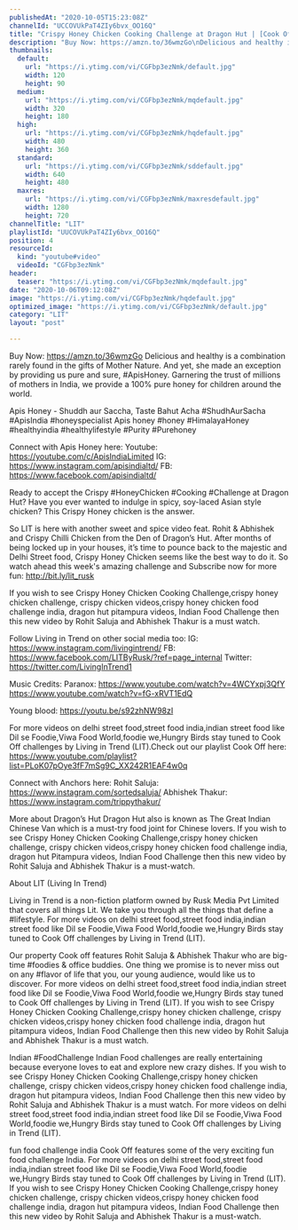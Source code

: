 ```yaml
---
publishedAt: "2020-10-05T15:23:08Z"
channelId: "UCCOVUkPaT4ZIy6bvx_OO16Q"
title: "Crispy Honey Chicken Cooking Challenge at Dragon Hut | [Cook Off#19] ​"
description: "Buy Now: https://amzn.to/36wmzGo\nDelicious and healthy is a combination rarely found in the gifts of Mother Nature. And yet, she made an exception by providing us pure and sure, #ApisHoney. Garnering the trust of millions of mothers in India, we provide a 100% pure honey for children around the world.\n\nApis Honey - Shuddh aur Saccha, Taste Bahut Acha #ShudhAurSacha #ApisIndia #honeyspecialist Apis honey #honey #HimalayaHoney #healthyindia #healthylifestyle #Purity #Purehoney \n\nConnect with Apis Honey here:\nYoutube: https://youtube.com/c/ApisIndiaLimited\nIG: https://www.instagram.com/apisindialtd/\nFB: https://www.facebook.com/apisindialtd/\n\nReady to accept the Crispy #HoneyChicken #Cooking #Challenge at Dragon Hut? Have you ever wanted to indulge in spicy, soy-laced Asian style chicken? This Crispy Honey chicken is the answer. \n\nSo LIT is here with another sweet and spice video feat. Rohit & Abhishek and Crispy Chilli Chicken from the Den of Dragon’s Hut. After months of being locked up in your houses, it’s time to pounce back to the majestic and Delhi Street food, Crispy Honey Chicken seems like the best way to do it. So watch ahead this week's amazing challenge and Subscribe now for more fun: http://bit.ly/lit_rusk\n\nIf you wish to see Crispy Honey Chicken Cooking Challenge,crispy honey chicken challenge, crispy chicken videos,crispy honey chicken food challenge india, dragon hut pitampura videos, Indian Food Challenge then this new video by Rohit Saluja and Abhishek Thakur is a must watch.\n\nFollow Living in Trend on other social media too:\nIG: https://www.instagram.com/livingintrend/\nFB: https://www.facebook.com/LITByRusk/?ref=page_internal \nTwitter: https://twitter.com/LivingInTrend1\n\n\nMusic Credits:\nParanox: https://www.youtube.com/watch?v=4WCYxpj3QfY\nhttps://www.youtube.com/watch?v=fG-xRVT1EdQ\n\nYoung blood: https://youtu.be/s92zhNW98zI\n\nFor more videos on delhi street food,street food india,indian street food like Dil se Foodie,Viwa Food World,foodie we,Hungry Birds stay tuned to Cook Off challenges by Living in Trend (LIT).Check out our playlist Cook Off here: https://www.youtube.com/playlist?list=PLoK07pOye3fF7mSg9C_XX242R1EAF4w0q\n\nConnect with Anchors here:\nRohit Saluja: https://www.instagram.com/sortedsaluja/\nAbhishek Thakur: https://www.instagram.com/trippythakur/\n\nMore about Dragon’s Hut\nDragon Hut also is known as The Great Indian Chinese Van which is a must-try food joint for Chinese lovers. If you wish to see Crispy Honey Chicken Cooking Challenge,crispy honey chicken challenge, crispy chicken videos,crispy honey chicken food challenge india, dragon hut Pitampura videos, Indian Food Challenge then this new video by Rohit Saluja and Abhishek Thakur is a must-watch.\n\nAbout LIT (Living In Trend)\n\nLiving in Trend is a non-fiction platform owned by Rusk Media Pvt Limited that covers all things Lit. We take you through all the things that define a #lifestyle. For more videos on delhi street food,street food india,indian street food like Dil se Foodie,Viwa Food World,foodie we,Hungry Birds stay tuned to Cook Off challenges by Living in Trend (LIT).\n\nOur property Cook off features Rohit Saluja & Abhishek Thakur who are big-time #foodies & office buddies. One thing we promise is to never miss out on any #flavor of life that you, our young audience, would like us to discover. For more videos on delhi street food,street food india,indian street food like Dil se Foodie,Viwa Food World,foodie we,Hungry Birds stay tuned to Cook Off challenges by Living in Trend (LIT). If you wish to see Crispy Honey Chicken Cooking Challenge,crispy honey chicken challenge, crispy chicken videos,crispy honey chicken food challenge india, dragon hut pitampura videos, Indian Food Challenge then this new video by Rohit Saluja and Abhishek Thakur is a must watch.\n\nIndian #FoodChallenge\nIndian Food challenges are really entertaining because everyone loves to eat and explore new crazy dishes. If you wish to see Crispy Honey Chicken Cooking Challenge,crispy honey chicken challenge, crispy chicken videos,crispy honey chicken food challenge india, dragon hut pitampura videos, Indian Food Challenge then this new video by Rohit Saluja and Abhishek Thakur is a must watch. For more videos on delhi street food,street food india,indian street food like Dil se Foodie,Viwa Food World,foodie we,Hungry Birds stay tuned to Cook Off challenges by Living in Trend (LIT).\n\nfun food challenge india \nCook Off features some of the very exciting fun food challenge India. For more videos on delhi street food,street food india,indian street food like Dil se Foodie,Viwa Food World,foodie we,Hungry Birds stay tuned to Cook Off challenges by Living in Trend (LIT). If you wish to see Crispy Honey Chicken Cooking Challenge,crispy honey chicken challenge, crispy chicken videos,crispy honey chicken food challenge india, dragon hut pitampura videos, Indian Food Challenge then this new video by Rohit Saluja and Abhishek Thakur is a must-watch."
thumbnails:
  default:
    url: "https://i.ytimg.com/vi/CGFbp3ezNmk/default.jpg"
    width: 120
    height: 90
  medium:
    url: "https://i.ytimg.com/vi/CGFbp3ezNmk/mqdefault.jpg"
    width: 320
    height: 180
  high:
    url: "https://i.ytimg.com/vi/CGFbp3ezNmk/hqdefault.jpg"
    width: 480
    height: 360
  standard:
    url: "https://i.ytimg.com/vi/CGFbp3ezNmk/sddefault.jpg"
    width: 640
    height: 480
  maxres:
    url: "https://i.ytimg.com/vi/CGFbp3ezNmk/maxresdefault.jpg"
    width: 1280
    height: 720
channelTitle: "LIT"
playlistId: "UUCOVUkPaT4ZIy6bvx_OO16Q"
position: 4
resourceId:
  kind: "youtube#video"
  videoId: "CGFbp3ezNmk"
header:
  teaser: "https://i.ytimg.com/vi/CGFbp3ezNmk/mqdefault.jpg"
date: "2020-10-06T09:12:08Z"
image: "https://i.ytimg.com/vi/CGFbp3ezNmk/hqdefault.jpg"
optimized_image: "https://i.ytimg.com/vi/CGFbp3ezNmk/default.jpg"
category: "LIT"
layout: "post"

---
```

Buy Now: https://amzn.to/36wmzGo
Delicious and healthy is a combination rarely found in the gifts of Mother Nature. And yet, she made an exception by providing us pure and sure, #ApisHoney. Garnering the trust of millions of mothers in India, we provide a 100% pure honey for children around the world.

Apis Honey - Shuddh aur Saccha, Taste Bahut Acha #ShudhAurSacha #ApisIndia #honeyspecialist Apis honey #honey #HimalayaHoney #healthyindia #healthylifestyle #Purity #Purehoney 

Connect with Apis Honey here:
Youtube: https://youtube.com/c/ApisIndiaLimited
IG: https://www.instagram.com/apisindialtd/
FB: https://www.facebook.com/apisindialtd/

Ready to accept the Crispy #HoneyChicken #Cooking #Challenge at Dragon Hut? Have you ever wanted to indulge in spicy, soy-laced Asian style chicken? This Crispy Honey chicken is the answer. 

So LIT is here with another sweet and spice video feat. Rohit & Abhishek and Crispy Chilli Chicken from the Den of Dragon’s Hut. After months of being locked up in your houses, it’s time to pounce back to the majestic and Delhi Street food, Crispy Honey Chicken seems like the best way to do it. So watch ahead this week's amazing challenge and Subscribe now for more fun: http://bit.ly/lit_rusk

If you wish to see Crispy Honey Chicken Cooking Challenge,crispy honey chicken challenge, crispy chicken videos,crispy honey chicken food challenge india, dragon hut pitampura videos, Indian Food Challenge then this new video by Rohit Saluja and Abhishek Thakur is a must watch.

Follow Living in Trend on other social media too:
IG: https://www.instagram.com/livingintrend/
FB: https://www.facebook.com/LITByRusk/?ref=page_internal 
Twitter: https://twitter.com/LivingInTrend1


Music Credits:
Paranox: https://www.youtube.com/watch?v=4WCYxpj3QfY
https://www.youtube.com/watch?v=fG-xRVT1EdQ

Young blood: https://youtu.be/s92zhNW98zI

For more videos on delhi street food,street food india,indian street food like Dil se Foodie,Viwa Food World,foodie we,Hungry Birds stay tuned to Cook Off challenges by Living in Trend (LIT).Check out our playlist Cook Off here: https://www.youtube.com/playlist?list=PLoK07pOye3fF7mSg9C_XX242R1EAF4w0q

Connect with Anchors here:
Rohit Saluja: https://www.instagram.com/sortedsaluja/
Abhishek Thakur: https://www.instagram.com/trippythakur/

More about Dragon’s Hut
Dragon Hut also is known as The Great Indian Chinese Van which is a must-try food joint for Chinese lovers. If you wish to see Crispy Honey Chicken Cooking Challenge,crispy honey chicken challenge, crispy chicken videos,crispy honey chicken food challenge india, dragon hut Pitampura videos, Indian Food Challenge then this new video by Rohit Saluja and Abhishek Thakur is a must-watch.

About LIT (Living In Trend)

Living in Trend is a non-fiction platform owned by Rusk Media Pvt Limited that covers all things Lit. We take you through all the things that define a #lifestyle. For more videos on delhi street food,street food india,indian street food like Dil se Foodie,Viwa Food World,foodie we,Hungry Birds stay tuned to Cook Off challenges by Living in Trend (LIT).

Our property Cook off features Rohit Saluja & Abhishek Thakur who are big-time #foodies & office buddies. One thing we promise is to never miss out on any #flavor of life that you, our young audience, would like us to discover. For more videos on delhi street food,street food india,indian street food like Dil se Foodie,Viwa Food World,foodie we,Hungry Birds stay tuned to Cook Off challenges by Living in Trend (LIT). If you wish to see Crispy Honey Chicken Cooking Challenge,crispy honey chicken challenge, crispy chicken videos,crispy honey chicken food challenge india, dragon hut pitampura videos, Indian Food Challenge then this new video by Rohit Saluja and Abhishek Thakur is a must watch.

Indian #FoodChallenge
Indian Food challenges are really entertaining because everyone loves to eat and explore new crazy dishes. If you wish to see Crispy Honey Chicken Cooking Challenge,crispy honey chicken challenge, crispy chicken videos,crispy honey chicken food challenge india, dragon hut pitampura videos, Indian Food Challenge then this new video by Rohit Saluja and Abhishek Thakur is a must watch. For more videos on delhi street food,street food india,indian street food like Dil se Foodie,Viwa Food World,foodie we,Hungry Birds stay tuned to Cook Off challenges by Living in Trend (LIT).

fun food challenge india 
Cook Off features some of the very exciting fun food challenge India. For more videos on delhi street food,street food india,indian street food like Dil se Foodie,Viwa Food World,foodie we,Hungry Birds stay tuned to Cook Off challenges by Living in Trend (LIT). If you wish to see Crispy Honey Chicken Cooking Challenge,crispy honey chicken challenge, crispy chicken videos,crispy honey chicken food challenge india, dragon hut pitampura videos, Indian Food Challenge then this new video by Rohit Saluja and Abhishek Thakur is a must-watch.